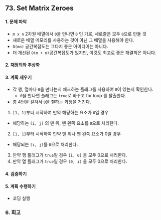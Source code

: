 ## 73. Set Matrix Zeroes
#### 1. 문제 파악
- `m x n` 2차원 배열에서 `0`을 만나면 `0` 인 가로, 세로줄은 모두 `0`으로 만들 것
- 새로운 배열 메모리를 사용하는 것이 아닌 그 배열을 사용해야 한다.
- `O(mn)` 공간복잡도는 그다지 좋은 아이디어는 아니다.
- 더 개선된 `O(m + n)`공간복잡도가 있지만, 이것도 최고로 좋은 해결칙은 아니다.
#### 2. 재정의와 추상화
#### 3. 계획 세우기
- 각 행, 열마다 `0`을 만나는지 체크하는 플래그를 사용하여 `0`이 있는지 확인한다.
  - `0`을 만나면 플래그는 `true`로 바꾸고 for loop 를 탈출한다.
- 총 4번을 걸쳐서 `0`을 칠하는 과정을 거친다.
1. `[1, 1]`부터 시작하여 만약 해당하는 요소가 `0`일 경우
  - 해당하는 `[i, j]` 의 맨 위, 맨 왼쪽 요소를 `0`으로 처리한다.
2. `[1, 1]`부터 시작하여 만약 맨 위나 맨 왼쪽 요소가 0일 경우
  - 해당되는 `[i, j]`를 `0`으로 처리한다.
3. 만약 행 플래그가 `true`일 경우 `[i, 0]` 을 모두 0으로 처리한다.
4. 만약 열 플래그가 `true`일 경우 `[0, i]` 을 모두 0으로 처리한다.
#### 4. 검증하기
#### 5. 계획 수행하기
- 코딩 실행

### 6. 회고
